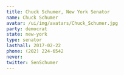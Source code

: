 ```yaml
---
title: Chuck Schumer, New York Senator
name: Chuck Schumer
avatar: /ui/img/avatars/Chuck_Schumer.jpg
party: democrat
state: new-york
type: senator
lasthall: 2017-02-22
phone: (202) 224-6542
never: 
twitter: SenSchumer
---
```

